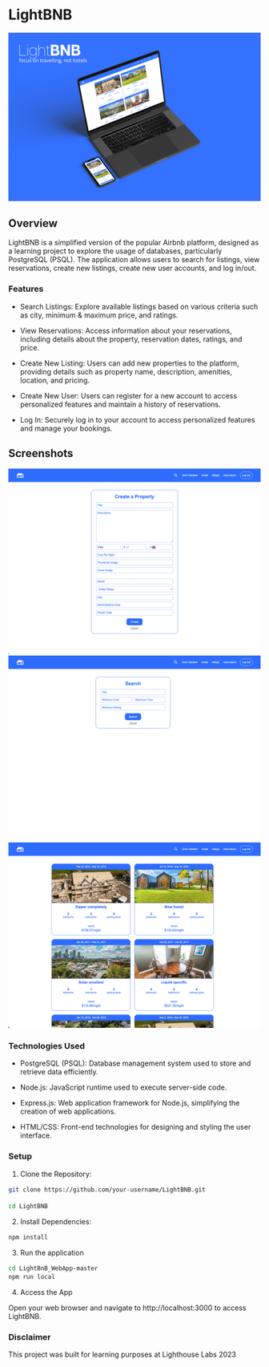 # LightBNB
![lightBNB-mockup](./images/lightBNB_mockup.jpg)

## Overview
LightBNB is a simplified version of the popular Airbnb platform, designed as a learning project to explore the usage of databases, particularly PostgreSQL (PSQL). The application allows users to search for listings, view reservations, create new listings, create new user accounts, and log in/out.

### Features
* Search Listings: Explore available listings based on various criteria such as city, minimum & maximum price, and ratings.

* View Reservations: Access information about your reservations, including details about the property, reservation dates, ratings, and price.

* Create New Listing: Users can add new properties to the platform, providing details such as property name, description, amenities, location, and pricing.

* Create New User: Users can register for a new account to access personalized features and maintain a history of reservations.

* Log In: Securely log in to your account to access personalized features and manage your bookings.

## Screenshots
![create](./images/lightBNB_create.jpg)
![search](./images/lightBNB_search.jpg)
![reservations](./images/lightBNB_reservations.jpg)

### Technologies Used
* PostgreSQL (PSQL): Database management system used to store and retrieve data efficiently.

* Node.js: JavaScript runtime used to execute server-side code.

* Express.js: Web application framework for Node.js, simplifying the creation of web applications.

* HTML/CSS: Front-end technologies for designing and styling the user interface.

### Setup
1. Clone the Repository:

```bash
git clone https://github.com/your-username/LightBNB.git

cd LightBNB
```

2. Install Dependencies:

```bash
npm install
```

3. Run the application
```bash
cd LightBnB_WebApp-master
npm run local
```
4. Access the App

 Open your web browser and navigate to http://localhost:3000 to access LightBNB.

### Disclaimer
This project was built for learning purposes at Lighthouse Labs 2023